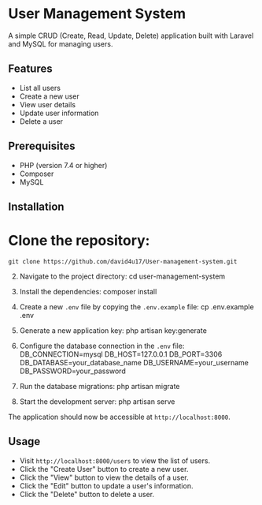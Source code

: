 # User Management System

A simple CRUD (Create, Read, Update, Delete) application built with Laravel and MySQL for managing users.

## Features

- List all users
- Create a new user
- View user details
- Update user information
- Delete a user

## Prerequisites

- PHP (version 7.4 or higher)
- Composer
- MySQL

## Installation

# Clone the repository:
```
git clone https://github.com/david4u17/User-management-system.git
```
2. Navigate to the project directory:
cd user-management-system

3. Install the dependencies:
composer install

4. Create a new `.env` file by copying the `.env.example` file:
cp .env.example .env

5. Generate a new application key:
php artisan key:generate

6. Configure the database connection in the `.env` file:
DB_CONNECTION=mysql
DB_HOST=127.0.0.1
DB_PORT=3306
DB_DATABASE=your_database_name
DB_USERNAME=your_username
DB_PASSWORD=your_password

7. Run the database migrations:
php artisan migrate

8. Start the development server:
php artisan serve

The application should now be accessible at `http://localhost:8000`.

## Usage

- Visit `http://localhost:8000/users` to view the list of users.
- Click the "Create User" button to create a new user.
- Click the "View" button to view the details of a user.
- Click the "Edit" button to update a user's information.
- Click the "Delete" button to delete a user.

